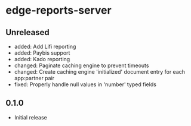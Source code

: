 # edge-reports-server

## Unreleased

- added: Add Lifi reporting
- added: Paybis support
- added: Kado reporting
- changed: Paginate caching engine to prevent timeouts
- changed: Create caching engine 'initialized' document entry for each app:partner pair
- fixed: Properly handle null values in 'number' typed fields

## 0.1.0

- Initial release
